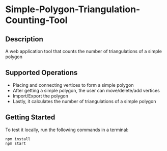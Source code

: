 # Simple-Polygon-Triangulation-Counting-Tool
## Description

A web application tool that counts the number of triangulations of a simple polygon

## Supported Operations

* Placing and connecting vertices to form a simple polygon
* After getting a simple polygon, the user can move/delete/add vertices
* Import/Export the polygon
* Lastly, it calculates the number of triangulations of a simple polygon

## Getting Started
To test it locally, run the following commands in a terminal:
```
npm install
npm start
```
